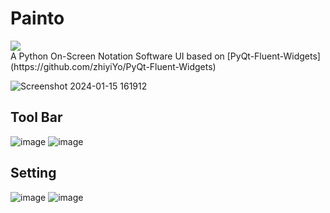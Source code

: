 # Painto 
<div>
  <img src="https://img.shields.io/github/v/tag/BradleyBao/Painto?label=ver&style=for-the-badge">
</div>
A Python On-Screen Notation Software 
UI based on [PyQt-Fluent-Widgets](https://github.com/zhiyiYo/PyQt-Fluent-Widgets) 

![Screenshot 2024-01-15 161912](https://github.com/BradleyBao/Painto/assets/80588549/d3e5efba-89c0-47d8-be98-4779504c561c)


## Tool Bar 
![image](https://github.com/BradleyBao/Painto/assets/80588549/63e9a151-4aee-4e5e-8d59-ac3bcfcf6eeb)
![image](https://github.com/BradleyBao/Painto/assets/80588549/f1a5d697-4fc8-4a84-bc67-09d949c005ed)


## Setting 
![image](https://github.com/BradleyBao/Painto/assets/80588549/d9130b53-8230-47de-8f79-6b2b761573e8)
![image](https://github.com/BradleyBao/Painto/assets/80588549/b56826ce-2991-43df-a22e-6dc507cc0a5e)


